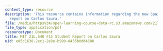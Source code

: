 ```yaml
---
content_type: resource
description: 'This resource contains information regarding the new Spain: Student
  report on Carlos Saura.'
file: /media/https%3A/open-learning-course-data-rc.s3.amazonaws.com/21l-640j-the-new-spain-1977-present-fall-2015/e05c16382ec12e9eb9998435b8dd4688_MIT21L_640JF15_PortfCarlos.pdf
file_type: application/pdf
resourcetype: Document
title: MIT 21L.640 F15 Student Report on Carlos Saura
uid: e05c1638-2ec1-2e9e-b999-8435b8dd4688
---
```

